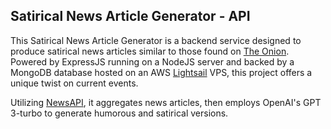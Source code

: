 ## Satirical News Article Generator - API

This Satirical News Article Generator is a backend service designed to produce satirical news articles similar to those found on [The Onion](https://www.theonion.com/). Powered by ExpressJS running on a NodeJS server and backed by a MongoDB database hosted on an AWS [Lightsail](https://aws.amazon.com/lightsail/) VPS, this project offers a unique twist on current events.

Utilizing [NewsAPI](https://newsapi.org/), it aggregates news articles, then employs OpenAI's GPT 3-turbo to generate humorous and satirical versions.
